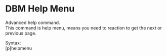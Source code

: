 # DBM Help Menu
Advanced help command.
<br>This command is help menu, means you need to reaction to get the next or previous page.

Syntax:
<br>[p]helpmenu
